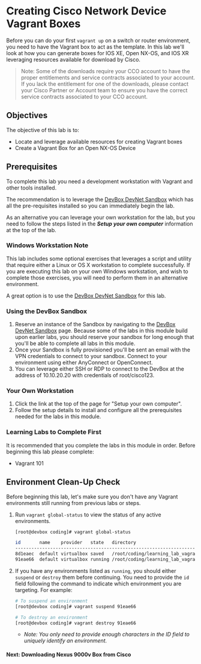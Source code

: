 # Creating Cisco Network Device Vagrant Boxes

Before you can do your first `vagrant up` on a switch or router environment, you need to have the Vagrant box to act as the template. In this lab we'll look at how you can generate boxes for IOS XE, Open NX-OS, and IOS XR leveraging resources available for download by Cisco.

> Note: Some of the downloads require your CCO account to have the proper entitlements and service contracts associated to your account. If you lack the entitlement for one of the downloads, please contact your Cisco Partner or Account team to ensure you have the correct service contracts associated to your CCO account.

## Objectives

The objective of this lab is to:

* Locate and leverage available resources for creating Vagrant boxes
* Create a Vagrant Box for an Open NX-OS Device

## Prerequisites

To complete this lab you need a development workstation with Vagrant and other tools installed.

The recommendation is to leverage the [DevBox DevNet Sandbox](https://devnetsandbox.cisco.com/RM/Diagram/Index/f1a51f3b-3377-444d-97f0-5ad300d976be?diagramType=Topology) which has all the pre-requisites installed so you can immediately begin the lab.

As an alternative you can leverage your own workstation for the lab, but you need to follow the steps listed in the ***Setup your own computer*** information at the top of the lab.

### Windows Workstation Note

This lab includes some optional exercises that leverages a script and utility that require either a Linux or OS X workstation to complete successfully.  If you are executing this lab on your own Windows workstation, and wish to complete those exercises, you will need to perform them in an alternative environment.  

A great option is to use the  [DevBox DevNet Sandbox](https://devnetsandbox.cisco.com/RM/Diagram/Index/f1a51f3b-3377-444d-97f0-5ad300d976be?diagramType=Topology) for this lab.  

### Using the DevBox Sandbox

1. Reserve an instance of the Sandbox by navigating to the [DevBox DevNet Sandbox](https://devnetsandbox.cisco.com/RM/Diagram/Index/f1a51f3b-3377-444d-97f0-5ad300d976be?diagramType=Topology) page. Because some of the labs in this module build upon earlier labs, you should reserve your sandbox for long enough that you'll be able to complete all labs in this module.
1. Once your Sandbox is fully provisioned you'll be sent an email with the VPN credentials to connect to your sandbox. Connect to your environment using either AnyConnect or OpenConnect.
1. You can leverage either SSH or RDP to connect to the DevBox at the address of 10.10.20.20 with credentials of root/cisco123.

### Your Own Workstation

1. Click the link at the top of the page for "Setup your own computer".
1. Follow the setup details to install and configure all the prerequisites needed for the labs in this module.

### Learning Labs to Complete First

It is recommended that you complete the labs in this module in order. Before beginning this lab please complete:

* Vagrant 101

## Environment Clean-Up Check

Before beginning this lab, let's make sure you don't have any Vagrant environments still running from previous labs or steps.

1. Run `vagrant global-status` to view the status of any active environments.

    ```bash
    [root@devbox coding]# vagrant global-status

    id       name    provider   state   directory
    ---------------------------------------------------------------------------
    8d1eaec  default virtualbox saved   /root/coding/learning_lab_vagrant_netprog_code/lab01
    91eae66  default virtualbox running /root/coding/learning_lab_vagrant_netprog_code/lab02
    ```

1. If you have any environments listed as `running`, you should either `suspend` or `destroy` them before continuing. You need to provide the `id` field following the command to indicate which environment you are targeting. For example:

    ```bash
    # To suspend an environment
    [root@devbox coding]# vagrant suspend 91eae66

    # To destroy an environment
    [root@devbox coding]# vagrant destroy 91eae66
    ```

    * *Note: You only need to provide enough characters in the ID field to uniquely identify an environment.*

#### Next: Downloading Nexus 9000v Box from Cisco
